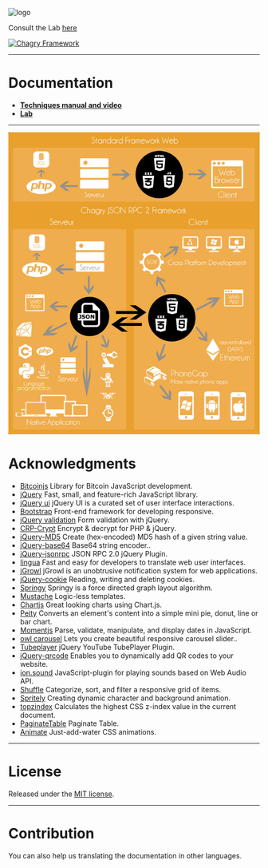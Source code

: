 ![logo](http://chagry.com/img/css/logo-menu.png)

Consult the Lab [here](http://chagry.github.io/)

[![Chagry Framework](http://img.youtube.com/vi/FOWqazj5Bb0/0.jpg)](http://www.youtube.com/watch?v=FOWqazj5Bb0)

***

# Documentation

* [**Techniques manual and video**](Doc/Client-JS-Doc.md)
* [**Lab**](http://chagry.github.io/)

***

![logo](Doc/a1.jpg)

# Acknowledgments

* [Bitcoinjs](http://bitcoinjs.org/) Library for Bitcoin JavaScript development.
* [jQuery](https://jquery.com/) Fast, small, and feature-rich JavaScript library.
* [jQuery ui](https://jqueryui.com/) jQuery UI is a curated set of user interface interactions.
* [Bootstrap](http://getbootstrap.com/) Front-end framework for developing responsive.
* [jQuery validation](http://jqueryvalidation.org/) Form validation with jQuery.
* [CRP-Crypt](https://github.com/chagry/CRP-Crypt) Encrypt & decrypt for PHP & jQuery.
* [jQuery-MD5](https://github.com/placemarker/jQuery-MD5) Create (hex-encoded) MD5 hash of a given string value.
* [jQuery-base64](https://github.com/carlo/jquery-base64) Base64 string encoder..
* [jQuery-jsonrpc](https://github.com/datagraph/jquery-jsonrpc) JSON RPC 2.0 jQuery Plugin.
* [lingua](http://www.mindmagma.com/lingua/) Fast and easy for developers to translate web user interfaces.
* [jGrowl](https://github.com/stanlemon/jGrowl) jGrowl is an unobtrusive notification system for web applications.
* [jQuery-cookie](https://github.com/carhartl/jquery-cookie) Reading, writing and deleting cookies.
* [Springy](http://getspringy.com/) Springy is a force directed graph layout algorithm.
* [Mustache](https://mustache.github.io/) Logic-less templates.
* [Chartjs](http://www.chartjs.org/docs/) Great looking charts using Chart.js.
* [Peity](http://benpickles.github.io/peity/) Converts an element's content into a simple mini pie, donut, line or bar chart.
* [Momentjs](http://momentjs.com/) Parse, validate, manipulate, and display dates in JavaScript.
* [owl carousel](http://owlgraphic.com/owlcarousel/) Lets you create beautiful responsive carousel slider..
* [Tubeplayer](http://www.tikku.com/jquery-youtube-tubeplayer-plugin) jQuery YouTube TubePlayer Plugin.
* [jQuery-qrcode](https://larsjung.de/jquery-qrcode/) Enables you to dynamically add QR codes to your website.
* [ion.sound](http://ionden.com/a/plugins/ion.sound/en.html) JavaScript-plugin for playing sounds based on Web Audio API.
* [Shuffle](http://vestride.github.io/Shuffle/) Categorize, sort, and filter a responsive grid of items.
* [Spritely](http://spritely.net/) Creating dynamic character and background animation.
* [topzindex](https://code.google.com/p/topzindex/) Calculates the highest CSS z-index value in the current document.
* [PaginateTable](https://github.com/dynamo-media/jquery.paginateTable) Paginate Table.
* [Animate](https://daneden.github.io/animate.css/) Just-add-water CSS animations.

***

# License

Released under the [ MIT license](http://opensource.org/licenses/mit-license.php).

***

# Contribution

You can also help us translating the documentation in other languages.